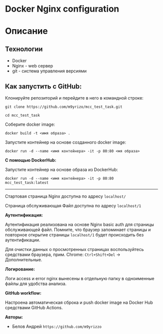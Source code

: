 # Docker Nginx configuration

# Описание

## Технологии
* Docker
* Nginx - web сервер
* git - система управления версиями


## Как запустить c GitHub:

Клонируйте репозиторий и перейдите в него в командной строке:

```
git clone https://github.com/m9yrizo/mcc_test_task.git
```

```
cd mcc_test_task
```
Соберите docker image:

```
docker build -t <имя образа> .
```

Запустите контейнер на основе созданного docker image:

```
docker run -d --name <имя контейнера> -it -p 80:80 <мя образа>
```

**С помощью DockerHub:**
 
Запустите контейнер на основе образа из DockerHub:

```
docker run -d --name <имя контейнера> -it -p 80:80 mcc_test_task:latest
```

____________________________________

Стартовая страница Nginx доступна по адресу `localhost/`

Страница обслуживающая Файл доступна по адресу `localhost/1`


**Аутентификация:**

Аутентификация реализована на основе Nginx basic auth для страницы обслуживающей файл.
Помните, что браузер запоминает страницы и повторное открытие страницы `localhost/1` будет происходить без аутентификации.

Для очистки данных о просмотренных страницах воспользуйтесь средствами браузера, прим. Chrome: 
`Ctrl+Shift+Del` -> Дополнительные.

**Логирование:**

Логи access и error nginx вынесены в отдельную папку в одноименные файлы для удобства анализа.

**GitHub workflow:**

Настроена автоматическая сброка и push docker image на Docker Hub средствами GitHub Actions.

**Авторы:**

* Белов Андрей `https://github.com/m9yrizzo`